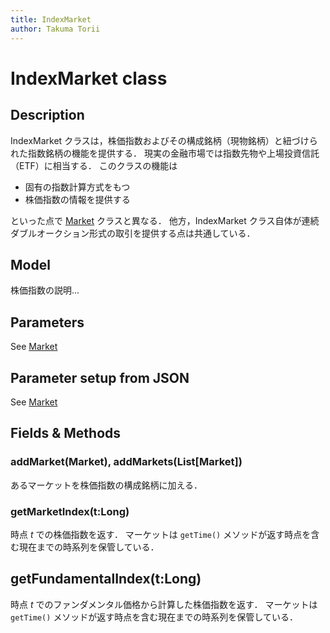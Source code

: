 ```yaml
---
title: IndexMarket
author: Takuma Torii
---
```


# IndexMarket class

## Description

IndexMarket クラスは，株価指数およびその構成銘柄（現物銘柄）と紐づけられた指数銘柄の機能を提供する．
現実の金融市場では指数先物や上場投資信託（ETF）に相当する．
このクラスの機能は

  * 固有の指数計算方式をもつ
  * 株価指数の情報を提供する

といった点で [Market](/Market) クラスと異なる．
他方，IndexMarket クラス自体が連続ダブルオークション形式の取引を提供する点は共通している．



## Model

株価指数の説明...



## Parameters

See [Market](/Market)


## Parameter setup from JSON

See [Market](/Market)


## Fields & Methods

### addMarket(Market), addMarkets(List[Market])

あるマーケットを株価指数の構成銘柄に加える．


### getMarketIndex(t:Long)

時点 $t$ での株価指数を返す．
マーケットは `getTime()` メソッドが返す時点を含む現在までの時系列を保管している．


## getFundamentalIndex(t:Long)

時点 $t$ でのファンダメンタル価格から計算した株価指数を返す．
マーケットは `getTime()` メソッドが返す時点を含む現在までの時系列を保管している．


